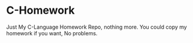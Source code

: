 # C-Homework

Just My C-Language Homework Repo, nothing more. 
You could copy my homework if you want, No problems.
